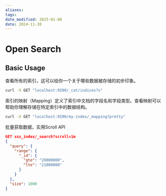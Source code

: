 ```yaml
---
aliases: 
tags: 
date_modified: 2025-01-08
date: 2024-11-30
---
```


# Open Search

## Basic Usage

查看所有的索引，这可以给你一个关于哪些数据被存储的初步印象。

```bash
curl -X GET "localhost:9200/_cat/indices?v"
```

索引的映射（Mapping）定义了索引中文档的字段名和字段类型。查看映射可以帮助你理解存储在特定索引中的数据结构。

```bash
curl -X GET "localhost:9200/my-index/_mapping?pretty"
```

批量获取数据，实用Scroll API

```json
GET xxx_index/_search?scroll=1m
{
  "query": {
    "range": {
      "_id": {
        "gte": "20000000",
        "lte": "21000000"
      }
    }
  },
  "size": 1000
}
```
